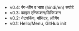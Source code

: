 - v0.4: रंग-थीम व भाषा (hindi/en) सपोर्ट
- v0.3: फाइल एन्क्रिप्शन/डिक्रिप्शन
- v0.2: नेटवर्किंग, मॉनिटर, लॉगिंग
- v0.1: Hello/Menu, GitHub init
